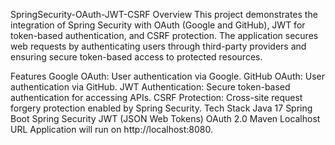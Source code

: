 SpringSecurity-OAuth-JWT-CSRF
Overview
This project demonstrates the integration of Spring Security with OAuth (Google and GitHub), JWT for token-based authentication, and CSRF protection. The application secures web requests by authenticating users through third-party providers and ensuring secure token-based access to protected resources.

Features
Google OAuth: User authentication via Google.
GitHub OAuth: User authentication via GitHub.
JWT Authentication: Secure token-based authentication for accessing APIs.
CSRF Protection: Cross-site request forgery protection enabled by Spring Security.
Tech Stack
Java 17
Spring Boot
Spring Security
JWT (JSON Web Tokens)
OAuth 2.0
Maven
Localhost URL
Application will run on http://localhost:8080.
